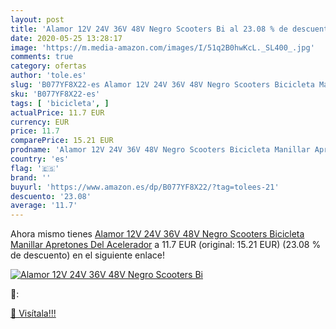```yaml
---
layout: post
title: 'Alamor 12V 24V 36V 48V Negro Scooters Bi al 23.08 % de descuento'
date: 2020-05-25 13:28:17
image: 'https://m.media-amazon.com/images/I/51q2B0hwKcL._SL400_.jpg'
comments: true
category: ofertas
author: 'tole.es'
slug: 'B077YF8X22-es Alamor 12V 24V 36V 48V Negro Scooters Bicicleta Manillar...'
sku: 'B077YF8X22-es'
tags: [ 'bicicleta', ]
actualPrice: 11.7 EUR
currency: EUR
price: 11.7
comparePrice: 15.21 EUR
prodname: 'Alamor 12V 24V 36V 48V Negro Scooters Bicicleta Manillar Apretones Del Acelerador'
country: 'es'
flag: '🇪🇸'
brand: ''
buyurl: 'https://www.amazon.es/dp/B077YF8X22/?tag=tolees-21'
descuento: '23.08'
average: '11.7'
---
```


Ahora mismo tienes [Alamor 12V 24V 36V 48V Negro Scooters Bicicleta Manillar Apretones Del Acelerador](https://www.amazon.es/dp/B077YF8X22/?tag=tolees-21) a 11.7 EUR (original: 15.21 EUR) (23.08 %  de descuento) en el siguiente enlace!

[![Alamor 12V 24V 36V 48V Negro Scooters Bi](https://m.media-amazon.com/images/I/51q2B0hwKcL._SL400_.jpg)](https://www.amazon.es/dp/B077YF8X22/?tag=tolees-21)

🔎:


[🛒 Visítala!!!](https://www.amazon.es/dp/B077YF8X22/?tag=tolees-21)

